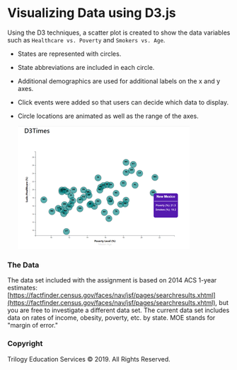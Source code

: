# Visualizing Data using D3.js

Using the D3 techniques, a scatter plot is created to show the data variables such as `Healthcare vs. Poverty` and `Smokers vs. Age`.

* States are represented with circles. 
  
* State abbreviations are included in each circle.
  
* Additional demographics are used for additional labels on the x and y axes. 

* Click events were added so that users can decide which data to display.
  
* Circle locations are animated as well as the range of the axes. 
  

    ![scatterplot](Images/scatter.png)


### The Data

The data set included with the assignment is based on 2014 ACS 1-year estimates: [https://factfinder.census.gov/faces/nav/jsf/pages/searchresults.xhtml](https://factfinder.census.gov/faces/nav/jsf/pages/searchresults.xhtml), but you are free to investigate a different data set. The current data set includes data on rates of income, obesity, poverty, etc. by state. MOE stands for "margin of error."




### Copyright

Trilogy Education Services © 2019. All Rights Reserved.
